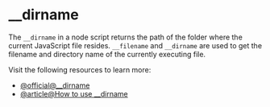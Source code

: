 # __dirname

The `__dirname` in a node script returns the path of the folder where the current JavaScript file resides. `__filename` and `__dirname` are used to get the filename and directory name of the currently executing file.

Visit the following resources to learn more:

- [@official@__dirname](https://nodejs.org/docs/latest/api/modules.html#__dirname)
- [@article@How to use __dirname](https://www.digitalocean.com/community/tutorials/nodejs-how-to-use__dirname)